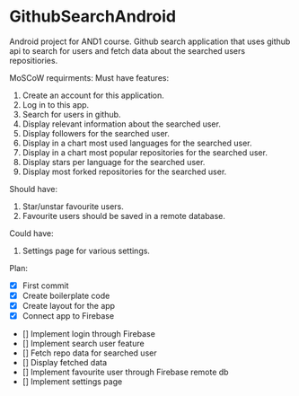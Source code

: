 # GithubSearchAndroid

Android project for AND1 course. Github search application that uses github api to search for users and fetch data about the searched users repositiories.

MoSCoW requirments:
Must have features:
1. Create an account for this application.
2. Log in to this app.
3. Search for users in github.
4. Display relevant information about the searched user.
5. Display followers for the searched user.
6. Display in a chart most used languages for the searched user.
7. Display in a chart most popular repositories for the searched user.
8. Display stars per language for the searched user.
9. Display most forked repositories for the searched user.

Should have:
1. Star/unstar favourite users.
2. Favourite users should be saved in a remote database.

Could have:
1. Settings page for various settings.

Plan:
- [x] First commit
- [x] Create boilerplate code
- [x] Create layout for the app
- [x] Connect app to Firebase
- [] Implement login through Firebase
- [] Implement search user feature
- [] Fetch repo data for searched user
- [] Display fetched data
- [] Implement favourite user through Firebase remote db
- [] Implement settings page
